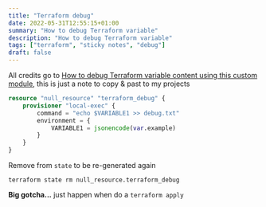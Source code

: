 ```yaml
---
title: "Terraform debug"
date: 2022-05-31T12:55:15+01:00
summary: "How to debug Terraform variable"
description: "How to debug Terraform variable"
tags: ["terraform", "sticky notes", "debug"]
draft: false
---
```


All credits go to [How to debug Terraform variable content using this custom module](https://nexxai.dev/how-to-debug-terraform-variable-content-using-this-custom-module/), this is just a note to copy & past to my projects



``` terraform
resource "null_resource" "terraform_debug" {
    provisioner "local-exec" {
        command = "echo $VARIABLE1 >> debug.txt"
        environment = {
            VARIABLE1 = jsonencode(var.example)
        }
    }
}
```

Remove from `state` to be re-generated again

``` shell
terraform state rm null_resource.terraform_debug
```

**Big gotcha...** just happen when do a ```terraform apply```
